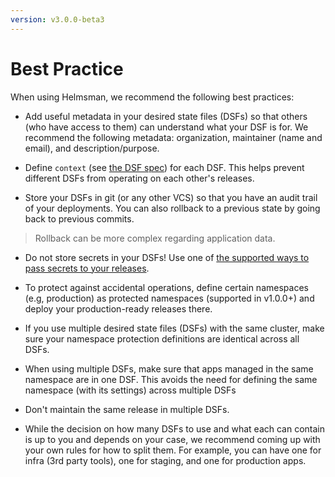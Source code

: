 ```yaml
---
version: v3.0.0-beta3
---
```


# Best Practice

When using Helmsman, we recommend the following best practices:

- Add useful metadata in your desired state files (DSFs) so that others (who have access to them) can understand what your DSF is for. We recommend the following metadata: organization, maintainer (name and email), and description/purpose.

- Define `context` (see [the DSF spec](desired_state_specification.md#context)) for each DSF. This helps prevent different DSFs from operating on each other's releases.

- Store your DSFs in git (or any other VCS) so that you have an audit trail of your deployments. You can also rollback to a previous state by going back to previous commits.
> Rollback can be more complex regarding application data.

- Do not store secrets in your DSFs! Use one of [the supported ways to pass secrets to your releases](how_to/apps/secrets.md).

- To protect against accidental operations, define certain namespaces (e.g, production) as protected namespaces (supported in v1.0.0+) and deploy your production-ready releases there.

- If you use multiple desired state files (DSFs) with the same cluster, make sure your namespace protection definitions are identical across all DSFs.

- When using multiple DSFs, make sure that apps managed in the same namespace are in one DSF. This avoids the need for defining the same namespace (with its settings) across multiple DSFs

- Don't maintain the same release in multiple DSFs.

- While the decision on how many DSFs to use and what each can contain is up to you and depends on your case, we recommend coming up with your own rules for how to split them. For example, you can have one for infra (3rd party tools), one for staging, and one for production apps.

